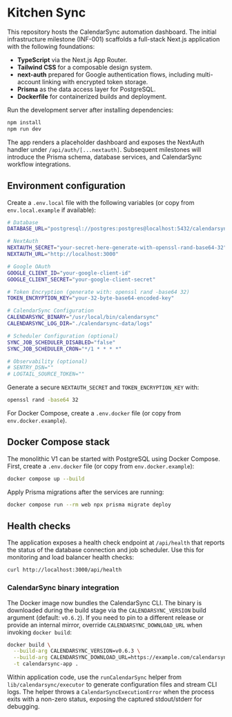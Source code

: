 # Kitchen Sync

This repository hosts the CalendarSync automation dashboard. The initial infrastructure milestone (INF-001) scaffolds a
full-stack Next.js application with the following foundations:

- **TypeScript** via the Next.js App Router.
- **Tailwind CSS** for a composable design system.
- **next-auth** prepared for Google authentication flows, including multi-account linking with encrypted token storage.
- **Prisma** as the data access layer for PostgreSQL.
- **Dockerfile** for containerized builds and deployment.

Run the development server after installing dependencies:

```bash
npm install
npm run dev
```

The app renders a placeholder dashboard and exposes the NextAuth handler under `/api/auth/[...nextauth]`. Subsequent
milestones will introduce the Prisma schema, database services, and CalendarSync workflow integrations.

## Environment configuration

Create a `.env.local` file with the following variables (or copy from `env.local.example` if available):

```bash
# Database
DATABASE_URL="postgresql://postgres:postgres@localhost:5432/calendarsync?schema=public"

# NextAuth
NEXTAUTH_SECRET="your-secret-here-generate-with-openssl-rand-base64-32"
NEXTAUTH_URL="http://localhost:3000"

# Google OAuth
GOOGLE_CLIENT_ID="your-google-client-id"
GOOGLE_CLIENT_SECRET="your-google-client-secret"

# Token Encryption (generate with: openssl rand -base64 32)
TOKEN_ENCRYPTION_KEY="your-32-byte-base64-encoded-key"

# CalendarSync Configuration
CALENDARSYNC_BINARY="/usr/local/bin/calendarsync"
CALENDARSYNC_LOG_DIR="./calendarsync-data/logs"

# Scheduler Configuration (optional)
SYNC_JOB_SCHEDULER_DISABLED="false"
SYNC_JOB_SCHEDULER_CRON="*/1 * * * *"

# Observability (optional)
# SENTRY_DSN=""
# LOGTAIL_SOURCE_TOKEN=""
```

Generate a secure `NEXTAUTH_SECRET` and `TOKEN_ENCRYPTION_KEY` with:

```bash
openssl rand -base64 32
```

For Docker Compose, create a `.env.docker` file (or copy from `env.docker.example`).

## Docker Compose stack

The monolithic V1 can be started with PostgreSQL using Docker Compose. First, create a `.env.docker` file (or copy from `env.docker.example`):

```bash
docker compose up --build
```

Apply Prisma migrations after the services are running:

```bash
docker compose run --rm web npx prisma migrate deploy
```

## Health checks

The application exposes a health check endpoint at `/api/health` that reports the status of the database connection and job scheduler. Use this for monitoring and load balancer health checks:

```bash
curl http://localhost:3000/api/health
```

### CalendarSync binary integration

The Docker image now bundles the CalendarSync CLI. The binary is downloaded during the build stage via the
`CALENDARSYNC_VERSION` build argument (default: `v0.6.2`). If you need to pin to a different release or provide an internal
mirror, override `CALENDARSYNC_DOWNLOAD_URL` when invoking `docker build`:

```bash
docker build \
  --build-arg CALENDARSYNC_VERSION=v0.6.3 \
  --build-arg CALENDARSYNC_DOWNLOAD_URL=https://example.com/calendarsync.tar.gz \
  -t calendarsync-app .
```

Within application code, use the `runCalendarSync` helper from `lib/calendarsync/executor` to generate configuration files and
stream CLI logs. The helper throws a `CalendarSyncExecutionError` when the process exits with a non-zero status, exposing the
captured stdout/stderr for debugging.
